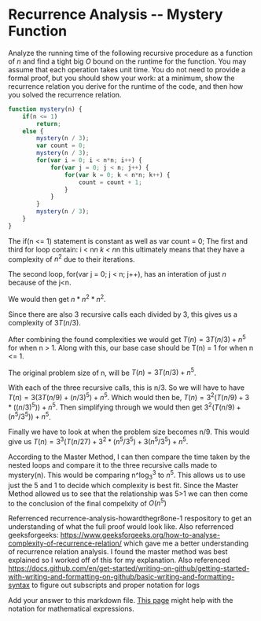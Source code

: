# Recurrence Analysis -- Mystery Function

Analyze the running time of the following recursive procedure as a function of
$n$ and find a tight big $O$ bound on the runtime for the function. You may
assume that each operation takes unit time. You do not need to provide a formal
proof, but you should show your work: at a minimum, show the recurrence relation
you derive for the runtime of the code, and then how you solved the recurrence
relation.

```javascript
function mystery(n) {
    if(n <= 1)
        return;
    else {
        mystery(n / 3);
        var count = 0;
        mystery(n / 3);
        for(var i = 0; i < n*n; i++) {
            for(var j = 0; j < n; j++) {
                for(var k = 0; k < n*n; k++) {
                    count = count + 1;
                }
            }
        }
        mystery(n / 3);
    }
}
```
The if(n <= 1) statement is constant as well as var count = 0;
The first and third for loop contain:
i < n*n
k < n*n
this ultimately means that they have a complexity of $n^2$ due to their iterations. 

The second loop, for(var j = 0; j < n; j++), has an interation of just $n$ because of the j<n.

We would then get $n * n^2 * n^2$.

Since there are also 3 recursive calls each divided by 3, this gives us a complexity of $3T(n/3)$. 

After combining the found complexities we would get $T(n) = 3T(n/3) + n^5$ for when n > 1. Along with this, our base case should be T(n) = 1 for when n <= 1. 

The original problem size of n, will be $T(n) = 3T(n/3) + n^5$. 

With each of the three recursive calls, this is n/3. So we will have to have $T(n) = 3(3T(n/9) + (n/3)^5) + n^5$. Which would then be, $T(n) = 3^2(T(n/9) + 3 * ((n/3)^5)) + n^5$. Then simplifying through we would then get $3^2(T(n/9) + (n^5 / 3^5)) + n^5$. 

Finally we have to look at when the problem size becomes n/9. This would give us $T(n) = 3^3(T(n/27) + 3^2 * (n^5 / 3^5) + 3(n^5/3^5) + n^5$. 

According to the Master Method, I can then compare the time taken by the nested loops and compare it to the three recursive calls made to mystery(n). This would be comparing n^log<sub>3</sub><sup>3</sup> to $n^5$. This allows us to use just the 5 and 1 to decide which complexity is best fit. Since the Master Method allowed us to see that the relationship was 5>1 we can then come to the conclusion of the final compelxity of $O(n^5)$

Referrenced recurrence-analysis-howardthegr8one-1 respository to get an understanding of what the full proof would look like. Also referrenced geeksforgeeks: https://www.geeksforgeeks.org/how-to-analyse-complexity-of-recurrence-relation/ which gave me a better understanding of recurrence relation analysis. I found the master method was best explained so I worked off of this for my explanation. Also referenced https://docs.github.com/en/get-started/writing-on-github/getting-started-with-writing-and-formatting-on-github/basic-writing-and-formatting-syntax to figure out subscripts and proper notation for logs

Add your answer to this markdown file. [This
page](https://docs.github.com/en/get-started/writing-on-github/working-with-advanced-formatting/writing-mathematical-expressions)
might help with the notation for mathematical expressions.
